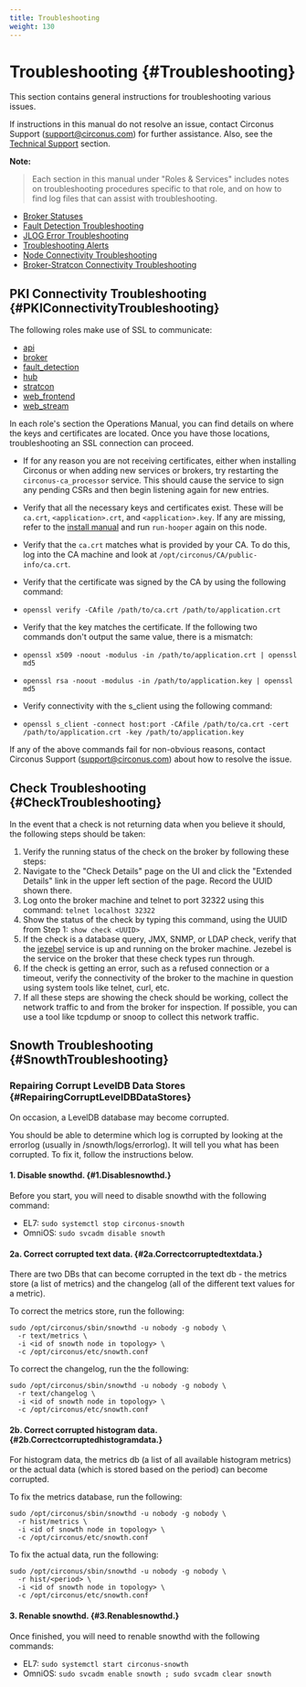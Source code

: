 ```yaml
---
title: Troubleshooting
weight: 130
---
```


# Troubleshooting {#Troubleshooting}
This section contains general instructions for troubleshooting various issues. 

If instructions in this manual do not resolve an issue, contact Circonus Support (support@circonus.com) for further assistance. Also, see the [Technical Support](/TechSupport) section.

**Note:**
>Each section in this manual under "Roles & Services" includes notes on troubleshooting procedures specific to that role, and on how to find log files that can assist with troubleshooting.
 * [Broker Statuses](/Roles/broker#BrokerStatuses)
 * [Fault Detection Troubleshooting](/Roles/fault_detection#FaultDetectionTroubleshooting)
 * [JLOG Error Troubleshooting](/Roles/fault_detection#JLOGErrorTroubleshooting)
 * [Troubleshooting Alerts](/Roles/notification#TroubleshootingAlerts)
 * [Node Connectivity Troubleshooting](/Roles/search#NodeConnectivityTroubleshooting)
 * [Broker-Stratcon Connectivity Troubleshooting](/Roles/stratcon#Broker-StratconConnectivityTroubleshooting)


## PKI Connectivity Troubleshooting {#PKIConnectivityTroubleshooting}
The following roles make use of SSL to communicate:

 * [api](/Roles/api)
 * [broker](/Roles/broker)
 * [fault_detection](/Roles/fault_detection)
 * [hub](/Roles/hub)
 * [stratcon](/Roles/stratcon)
 * [web_frontend](/Roles/web_frontend)
 * [web_stream](/Roles/web_stream)

In each role's section the Operations Manual, you can find details on where the keys and certificates are located.  Once you have those locations, troubleshooting an SSL connection can proceed.

 * If for any reason you are not receiving certificates, either when installing Circonus or when adding new services or brokers, try restarting the `circonus-ca_processor` service. This should cause the service to sign any pending CSRs and then begin listening again for new entries.

 * Verify that all the necessary keys and certificates exist.  These will be `ca.crt`, `<application>.crt`, and `<application>.key`. If any are missing, refer to the [install manual](https://login.circonus.com/resources/docs/inside/InstallGeneral.html#InitialInstallation) and run `run-hooper` again on this node.

 * Verify that the `ca.crt` matches what is provided by your CA.  To do this, log into the CA machine and look at `/opt/circonus/CA/public-info/ca.crt`.

 * Verify that the certificate was signed by the CA by using the following command:
  * `openssl verify -CAfile /path/to/ca.crt /path/to/application.crt`

 * Verify that the key matches the certificate. If the following two commands don't output the same value, there is a mismatch:
  * `openssl x509 -noout -modulus -in /path/to/application.crt | openssl md5`
  * `openssl rsa -noout -modulus -in /path/to/application.key | openssl md5`

 * Verify connectivity with the  s_client using the following command:
  * `openssl s_client -connect host:port -CAfile /path/to/ca.crt -cert /path/to/application.crt -key /path/to/application.key`

If any of the above commands fail for non-obvious reasons, contact Circonus Support (support@circonus.com) about how to resolve the issue.


## Check Troubleshooting {#CheckTroubleshooting}
In the event that a check is not returning data when you believe it should, the following steps should be taken:

 1. Verify the running status of the check on the broker by following these steps:
  1. Navigate to the "Check Details" page on the UI and click the "Extended Details" link in the upper left section of the page. Record the UUID shown there.
  1. Log onto the broker machine and telnet to port 32322 using this command: `telnet localhost 32322`
  1. Show the status of the check by typing this command, using the UUID from Step 1: `show check <UUID>`
 1. If the check is a database query, JMX, SNMP, or LDAP check, verify that the [jezebel](/Roles/broker#Jezebel) service is up and running on the broker machine.  Jezebel is the service on the broker that these check types run through.
 1. If the check is getting an error, such as a refused connection or a timeout, verify the connectivity of the broker to the machine in question using system tools like telnet, curl, etc.
 1. If all these steps are showing the check should be working, collect the network traffic to and from the broker for inspection. If possible, you can use a tool like tcpdump or snoop to collect this network traffic.


## Snowth Troubleshooting {#SnowthTroubleshooting}

### Repairing Corrupt LevelDB Data Stores {#RepairingCorruptLevelDBDataStores}
On occasion, a LevelDB database may become corrupted.

You should be able to determine which log is corrupted by looking at the
errorlog (usually in /snowth/logs/errorlog). It will tell you what
has been corrupted. To fix it, follow the instructions below.


#### 1. Disable snowthd. {#1.Disablesnowthd.}
Before you start, you will need to disable snowthd with the following command:
 * EL7: `sudo systemctl stop circonus-snowth`
 * OmniOS: `sudo svcadm disable snowth`

#### 2a. Correct corrupted text data. {#2a.Correctcorruptedtextdata.}
There are two DBs that can become corrupted in the text db - the metrics store (a list of metrics) and the changelog (all of the different text values for a metric).

To correct the metrics store, run the following:
```
sudo /opt/circonus/sbin/snowthd -u nobody -g nobody \
  -r text/metrics \
  -i <id of snowth node in topology> \
  -c /opt/circonus/etc/snowth.conf
```

To correct the changelog, run the the following:
```
sudo /opt/circonus/sbin/snowthd -u nobody -g nobody \
  -r text/changelog \
  -i <id of snowth node in topology> \
  -c /opt/circonus/etc/snowth.conf
```


#### 2b. Correct corrupted histogram data. {#2b.Correctcorruptedhistogramdata.}
For histogram data, the metrics db (a list of all available histogram metrics) or the actual data (which is stored based on the period) can become corrupted.

To fix the metrics database, run the following:
```
sudo /opt/circonus/sbin/snowthd -u nobody -g nobody \
  -r hist/metrics \
  -i <id of snowth node in topology> \
  -c /opt/circonus/etc/snowth.conf
```

To fix the actual data, run the following:
```
sudo /opt/circonus/sbin/snowthd -u nobody -g nobody \
  -r hist/<period> \
  -i <id of snowth node in topology> \
  -c /opt/circonus/etc/snowth.conf
```


#### 3. Renable snowthd. {#3.Renablesnowthd.}
Once finished, you will need to renable snowthd with the following commands:
 * EL7: `sudo systemctl start circonus-snowth`
 * OmniOS: `sudo svcadm enable snowth ; sudo svcadm clear snowth`
